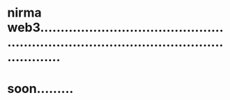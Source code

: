 # nirma web3...............................................................................................................
# soon.........
